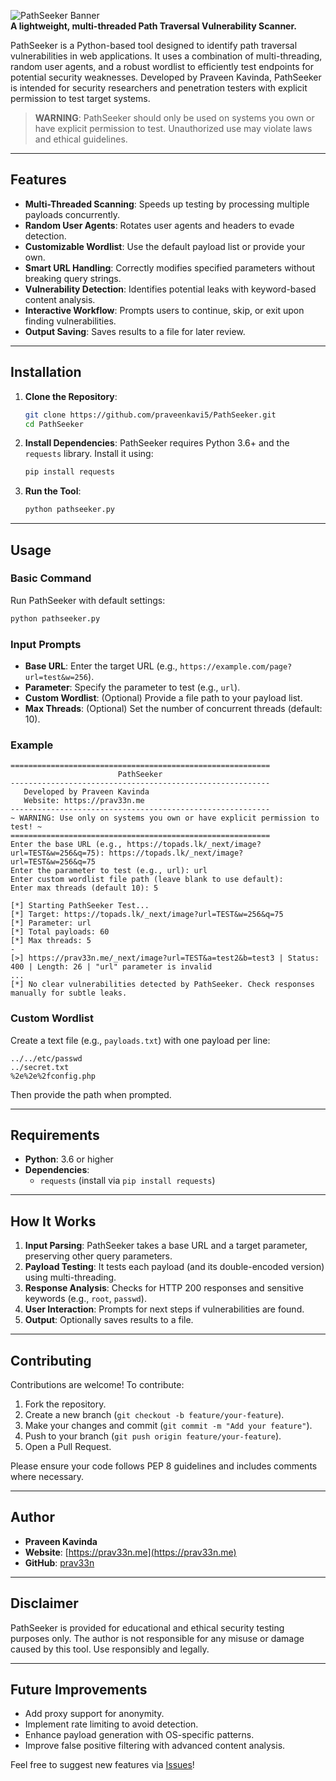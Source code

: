![PathSeeker Banner](https://img.shields.io/badge/PathSeeker-blue?style=for-the-badge)  
**A lightweight, multi-threaded Path Traversal Vulnerability Scanner.**

PathSeeker is a Python-based tool designed to identify path traversal vulnerabilities in web applications. It uses a combination of multi-threading, random user agents, and a robust wordlist to efficiently test endpoints for potential security weaknesses. Developed by Praveen Kavinda, PathSeeker is intended for security researchers and penetration testers with explicit permission to test target systems.

> **WARNING**: PathSeeker should only be used on systems you own or have explicit permission to test. Unauthorized use may violate laws and ethical guidelines.

---

## Features

- **Multi-Threaded Scanning**: Speeds up testing by processing multiple payloads concurrently.
- **Random User Agents**: Rotates user agents and headers to evade detection.
- **Customizable Wordlist**: Use the default payload list or provide your own.
- **Smart URL Handling**: Correctly modifies specified parameters without breaking query strings.
- **Vulnerability Detection**: Identifies potential leaks with keyword-based content analysis.
- **Interactive Workflow**: Prompts users to continue, skip, or exit upon finding vulnerabilities.
- **Output Saving**: Saves results to a file for later review.

---

## Installation

1. **Clone the Repository**:
   ```bash
   git clone https://github.com/praveenkavi5/PathSeeker.git
   cd PathSeeker
   ```

2. **Install Dependencies**:
   PathSeeker requires Python 3.6+ and the `requests` library. Install it using:
   ```bash
   pip install requests
   ```

3. **Run the Tool**:
   ```bash
   python pathseeker.py
   ```

---

## Usage

### Basic Command
Run PathSeeker with default settings:
```bash
python pathseeker.py
```

### Input Prompts
- **Base URL**: Enter the target URL (e.g., `https://example.com/page?url=test&w=256`).
- **Parameter**: Specify the parameter to test (e.g., `url`).
- **Custom Wordlist**: (Optional) Provide a file path to your payload list.
- **Max Threads**: (Optional) Set the number of concurrent threads (default: 10).

### Example
```plaintext
==========================================================
                        PathSeeker                    
----------------------------------------------------------
   Developed by Praveen Kavinda
   Website: https://prav33n.me
----------------------------------------------------------
~ WARNING: Use only on systems you own or have explicit permission to test! ~
==========================================================
Enter the base URL (e.g., https://topads.lk/_next/image?url=TEST&w=256&q=75): https://topads.lk/_next/image?url=TEST&w=256&q=75
Enter the parameter to test (e.g., url): url
Enter custom wordlist file path (leave blank to use default): 
Enter max threads (default 10): 5

[*] Starting PathSeeker Test...
[*] Target: https://topads.lk/_next/image?url=TEST&w=256&q=75
[*] Parameter: url
[*] Total payloads: 60
[*] Max threads: 5
-
[>] https://prav33n.me/_next/image?url=TEST&a=test2&b=test3 | Status: 400 | Length: 26 | "url" parameter is invalid
...
[*] No clear vulnerabilities detected by PathSeeker. Check responses manually for subtle leaks.
```

### Custom Wordlist
Create a text file (e.g., `payloads.txt`) with one payload per line:
```
../../etc/passwd
../secret.txt
%2e%2e%2fconfig.php
```
Then provide the path when prompted.

---

## Requirements

- **Python**: 3.6 or higher
- **Dependencies**:
  - `requests` (install via `pip install requests`)

---

## How It Works

1. **Input Parsing**: PathSeeker takes a base URL and a target parameter, preserving other query parameters.
2. **Payload Testing**: It tests each payload (and its double-encoded version) using multi-threading.
3. **Response Analysis**: Checks for HTTP 200 responses and sensitive keywords (e.g., `root`, `passwd`).
4. **User Interaction**: Prompts for next steps if vulnerabilities are found.
5. **Output**: Optionally saves results to a file.

---

## Contributing

Contributions are welcome! To contribute:

1. Fork the repository.
2. Create a new branch (`git checkout -b feature/your-feature`).
3. Make your changes and commit (`git commit -m "Add your feature"`).
4. Push to your branch (`git push origin feature/your-feature`).
5. Open a Pull Request.

Please ensure your code follows PEP 8 guidelines and includes comments where necessary.


---

## Author

- **Praveen Kavinda**
- **Website**: [https://prav33n.me](https://prav33n.me)
- **GitHub**: [prav33n](https://github.com/praveenkavi5)

---

## Disclaimer

PathSeeker is provided for educational and ethical security testing purposes only. The author is not responsible for any misuse or damage caused by this tool. Use responsibly and legally.

---

## Future Improvements

- Add proxy support for anonymity.
- Implement rate limiting to avoid detection.
- Enhance payload generation with OS-specific patterns.
- Improve false positive filtering with advanced content analysis.

Feel free to suggest new features via [Issues](https://github.com/praveenkavi5/PathSeeker/issues)!
```
